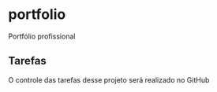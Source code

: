 # portfolio
Portfólio profissional


## Tarefas
O controle das tarefas desse projeto será realizado no GitHub
